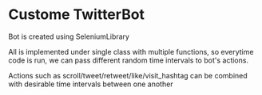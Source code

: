 # Custome TwitterBot

Bot is created using SeleniumLibrary

All is implemented under single class with multiple functions, so everytime code is run, we can pass different random time intervals to bot's actions.

Actions such as scroll/tweet/retweet/like/visit_hashtag can be combined with desirable time intervals between one another
